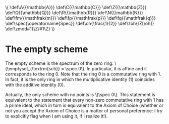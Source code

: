 \\( \def\A{{\mathbb{A}}} \def\C{{\mathbb{C}}} \def\Z{{\mathbb{Z}}} \def\Q{{\mathbb{Q}}} \def\R{{\mathbb{R}}} \def\N{{\mathbb{N}}} \def\fm{{\mathfrak{m}}}  \def\fp{{\mathfrak{p}}}  \def\fq{{\mathfrak{q}}} \def\spec{\operatorname{Spec}} \def\oh{\frac{1}{2}} \def\zoh{\Z[\oh]} \def\zmod#1{\Z/#1\Z} \\)


# The empty scheme

The empty scheme is the spectrum of the zero ring: \\(\emptyset\_{\textrm{sch}} = \spec 0\\).  In particular, it is affine and it corresponds to the ring 0.  Note that the ring 0 is a commutative ring with 1.  In fact, it is the only ring in which the multiplicative identity (1) coincides with the additive identity (0).

Actually, the only scheme with no points is \\(\spec 0\\).  This statement is equivalent to the statement that every non-zero commutative ring with 1 has a prime ideal, which in turn is equivalent to the Axiom of Choice (whether or not you accept the Axiom of Choice is a matter of personal preference: I try to explicitly flag when I am using it, if I realize it!).